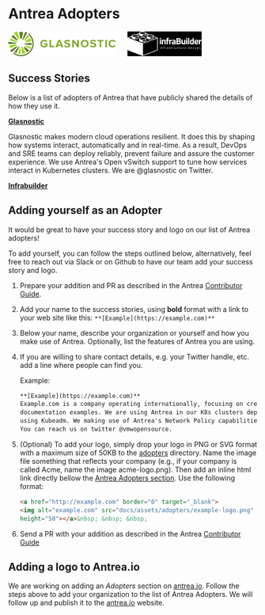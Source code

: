 # Antrea Adopters

<a href="http://glasnostic.com" border="0" target="_blank">
<img alt="glasnostic.com" src="docs/assets/adopters/glasnostic-logo.png"
height="50"></a>&nbsp; &nbsp; &nbsp;
<a href="http://infrabuilder.com" border="0" target="_blank">
<img alt="infrabuilder.com" src="docs/assets/adopters/infrabuilder-logo.png"
height="50"></a>&nbsp; &nbsp; &nbsp;

## Success Stories

Below is a list of adopters of Antrea that have publicly shared the details
of how they use it.

**[Glasnostic](https://glasnostic.com)**

Glasnostic makes modern cloud operations resilient. It does this by shaping how
systems interact, automatically and in real-time. As a result, DevOps and SRE
teams can deploy reliably, prevent failure and assure the customer experience.
We use Antrea's Open vSwitch support to tune how services interact in Kubernetes
clusters. We are @glasnostic on Twitter.

**[Infrabuilder](https://infrabuilder.com)**

## Adding yourself as an Adopter

It would be great to have your success story and logo on our list of
Antrea adopters!

To add yourself, you can follow the steps outlined below, alternatively,
feel free to reach out via Slack or on Github to have our team
add your success story and logo.

1. Prepare your addition and PR as described in the Antrea
[Contributor Guide](CONTRIBUTING.md).

2. Add your name to the success stories, using **bold** format with a link to
your web site like this: `**[Example](https://example.com)**`

3. Below your name, describe your organization or yourself and how you make
use of Antrea. Optionally, list the features of Antrea you are using.

4. If you are willing to share contact details, e.g. your Twitter handle, etc.
add a line where people can find you.

    Example:

    ```markdown
    **[Example](https://example.com)**
    Example.com is a company operating internationally, focusing on creating
    documentation examples. We are using Antrea in our K8s clusters deployed
    using Kubeadm. We making use of Antrea's Network Policy capabilities.
    You can reach us on twitter @vmwopensource.
    ```

5. (Optional) To add your logo, simply drop your logo in PNG or SVG format with
a maximum size of 50KB to the [adopters](docs/assets/adopters) directory.
Name the image file something that reflects your company (e.g., if your company
is called Acme, name the image acme-logo.png). Then add an inline html link
directly bellow the [Antrea Adopters section](#Antrea-Adopters). Use the
following format:

    ```html
    <a href="http://example.com" border="0" target="_blank">
    <img alt="example.com" src="docs/assets/adopters/example-logo.png"
    height="50"></a>&nbsp; &nbsp; &nbsp;
    ```

6. Send a PR with your addition as described in the Antrea
[Contributor Guide](CONTRIBUTING.md)

## Adding a logo to Antrea.io

We are working on adding an *Adopters* section on [antrea.io][1].
Follow the steps above to add your organization to the list of Antrea Adopters.
We will follow up and publish it to the [antrea.io][1] website.

[1]: https://antrea.io

